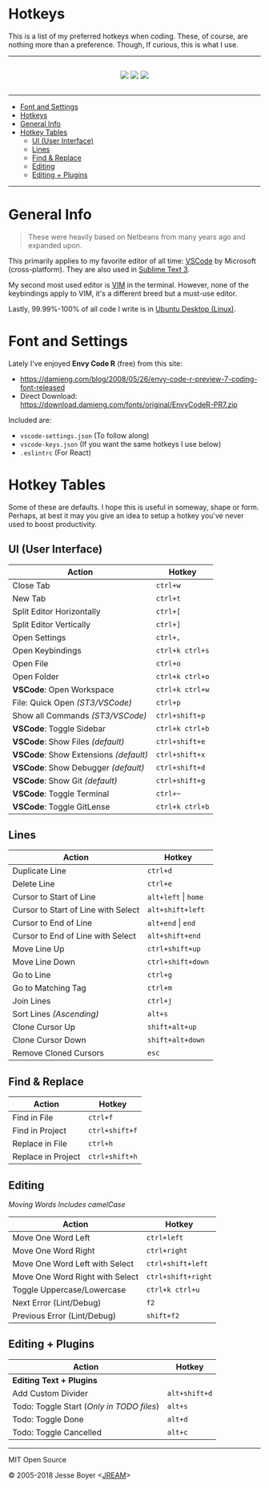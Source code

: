 # Hotkeys

This is a list of my preferred hotkeys when coding. These, of course, are nothing more than
a preference. Though, If curious, this is what I use.

---

<div style="text-align: center; padding: 15px 0">
  <a href="http://code.visualstudio.com"><img src="https://user-images.githubusercontent.com/145959/50191159-7fc1d600-02fa-11e9-8ba8-d9c0886522f7.png" style="display: inline"></a>
  <img src="https://user-images.githubusercontent.com/145959/50191160-7fc1d600-02fa-11e9-9462-10e4c873d63d.png" style="display: inline">

  <img src="https://user-images.githubusercontent.com/145959/50191161-805a6c80-02fa-11e9-9331-6ed2a89e75b8.png" style="display: inline">
  </div>
<div style="clear: both;"></div>

---

- [Font and Settings](#font-and-settings)
- [Hotkeys](#hotkeys)
- [General Info](#general-info)
- [Hotkey Tables](#hotkey-tables)
  - [UI (User Interface)](#ui-user-interface)
  - [Lines](#lines)
  - [Find & Replace](#find--replace)
  - [Editing](#editing)
  - [Editing + Plugins](#editing--plugins)

---

# General Info

> These were heavily based on Netbeans from many years ago and expanded upon.

This primarily applies to my favorite editor of all time: [VSCode](http://code.visualstudio.com) by Microsoft (cross-platform). They are also used in [Sublime Text 3](https://sublimetext.com).

My second most used editor is [VIM](https://www.vim.org/) in the terminal. However, none of the keybindings apply to VIM, it's a different breed but a must-use editor.

Lastly, 99.99%-100% of all code I write is in [Ubuntu Desktop (Linux)](https://www.ubuntu.com/download/desktop).

# Font and Settings

Lately I've enjoyed **Envy Code R** (free) from this site:
  
  - https://damieng.com/blog/2008/05/26/envy-code-r-preview-7-coding-font-released
  - Direct Download: https://download.damieng.com/fonts/original/EnvyCodeR-PR7.zip

Included are:

  - `vscode-settings.json` (To follow along)
  - `vscode-keys.json` (If you want the same hotkeys I use below)
  - `.eslintrc` (For React)

# Hotkey Tables

Some of these are defaults. I hope this is useful in someway, shape or form. Perhaps, at best it may you give an idea to setup a hotkey you've never used to boost productivity.

## UI (User Interface)

| Action                                  | Hotkey          |
| --------------------------------------- | --------------- |
| Close Tab                               | `ctrl+w`        |
| New Tab                                 | `ctrl+t`        |
| Split Editor Horizontally               | `ctrl+[`        |
| Split Editor Vertically                 | `ctrl+]`        |
| Open Settings                           | `ctrl+,`        |
| Open Keybindings                        | `ctrl+k ctrl+s` |
| Open File                               | `ctrl+o`        |
| Open Folder                             | `ctrl+k ctrl+o` |
| **VSCode**: Open Workspace              | `ctrl+k ctrl+w` |
| File: Quick Open _(ST3/VSCode)_         | `ctrl+p`        |
| Show all Commands _(ST3/VSCode)_        | `ctrl+shift+p`  |
| **VSCode**: Toggle Sidebar              | `ctrl+k ctrl+b` |
| **VSCode**: Show Files _(default)_      | `ctrl+shift+e`  |
| **VSCode**: Show Extensions _(default)_ | `ctrl+shift+x`  |
| **VSCode**: Show Debugger  _(default)_  | `ctrl+shift+d`  |
| **VSCode**: Show Git  _(default)_       | `ctrl+shift+g`  |
| **VSCode**: Toggle Terminal             | `ctrl+~`        |
| **VSCode**: Toggle GitLense             | `ctrl+k ctrl+b` |

## Lines

| Action                              | Hotkey               |
| ----------------------------------- | -------------------- |
| Duplicate Line                      | `ctrl+d`             |
| Delete Line                         | `ctrl+e`             |
| Cursor to Start of Line             | `alt+left` \| `home` |
| Cursor to Start of Line with Select | `alt+shift+left`     |
| Cursor to End of Line               | `alt+end` \| `end`   |
| Cursor to End of Line with Select   | `alt+shift+end`      |
| Move Line Up                        | `ctrl+shift+up`      |
| Move Line Down                      | `ctrl+shift+down`    |
| Go to Line                          | `ctrl+g`             |
| Go to Matching Tag                  | `ctrl+m`             |
| Join Lines                          | `ctrl+j`             |
| Sort Lines _(Ascending)_            | `alt+s`              |
| Clone Cursor Up                     | `shift+alt+up`       |
| Clone Cursor Down                   | `shift+alt+down`     |
| Remove Cloned Cursors               | `esc`                |

## Find & Replace

| Action             | Hotkey         |
| ------------------ | -------------- |
| Find in File       | `ctrl+f`       |
| Find in Project    | `ctrl+shift+f` |
| Replace in File    | `ctrl+h`       |
| Replace in Project | `ctrl+shift+h` |


## Editing
_Moving Words Includes camelCase_

| Action                          | Hotkey             |
| ------------------------------- | ------------------ |
| Move One Word Left              | `ctrl+left`        |
| Move One Word Right             | `ctrl+right`       |
| Move One Word Left with Select  | `ctrl+shift+left`  |
| Move One Word Right with Select | `ctrl+shift+right` |
| Toggle Uppercase/Lowercase      | `ctrl+k ctrl+u`    |
| Next Error (Lint/Debug)         | `f2`               |
| Previous Error (Lint/Debug)     | `shift+f2`         |


## Editing + Plugins

| Action                                    | Hotkey        |
| ----------------------------------------- | ------------- |
| **Editing Text + Plugins**                |               |
| Add Custom Divider                        | `alt+shift+d` |
| Todo: Toggle Start (_Only in TODO files_) | `alt+s`       |
| Todo: Toggle Done                         | `alt+d`       |
| Todo: Toggle Cancelled                    | `alt+c`       |

---

MIT Open Source

&copy; 2005-2018
Jesse Boyer <[JREAM](https://jream.com)>
